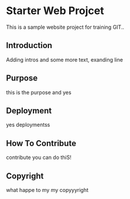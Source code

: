 # Starter Web Projcet
This is a sample website project for training GIT..

## Introduction

Adding intros and some more text, exanding line 
 
## Purpose

this is the purpose and yes

## Deployment

yes deploymentss

## How To Contribute

contribute you can do thiS!

## Copyright

what happe to my my copyyyright
